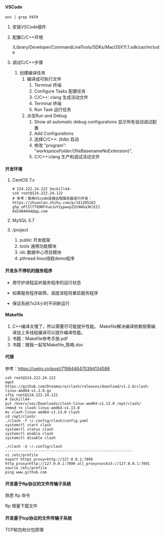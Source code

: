 #### VSCode

```shell
env | grep PATH
```

1. 安装VSCode插件

2. 配置C/C++环境

   /Library/Developer/CommandLineTools/SDKs/MacOSX11.1.sdk/usr/include

3. 调试C/C++步骤

   1. 创建编译任务
      1. 编译成可执行文件
         1. Terminal 终端
         2. Configure Tasks 配置任务
         3. C/C++: clang 生成活动文件
         4. Terminal 终端
         5. Run Task 运行任务
      2. 点击Run and Debug
         1. Show all automatic debug configurations 显示所有自动调试配置
         2. Add Configurations
         3. 选择C/C++: (lldb) 启动
         4. 修改 "program": "${workspaceFolder}/${fileBasenameNoExtension}",
         5. C/C++:clang 生产和调试活动文件

#### 开发环境

1. CentOS 7.x

   ```shell
   # 124.222.24.122	Seckill44-
   ssh root@124.222.24.122
   # 参考：使用VScode连接远程服务器进行开发：https://zhuanlan.zhihu.com/p/141205262
   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
   642404044@qq.com
   ```

2. MySQL 5.7

3. /project

   1. public 开发框架
   2. tools 通用功能模块
   3. idc 数据中心项目模块
   4. pthread linux线程demo程序

#### 开发永不停机的服务程序

- 用守护进程监听服务程序的运行状态

- 如果服务程序故障，调度进程将重启服务程序

- 保证系统7x24小时不间断运行




#### Makefile

1. C++编译太慢了，所以需要尽可能提升性能。
   Makefile解决编译依赖按需编译加上多线程编译可以提升编译性能。
2. 书籍：Makefile参考手册.pdf
3. 书籍：跟我一起写Makefile_陈皓.doc

#### 代理

参考：https://juejin.cn/post/7198446470394134586

```shell
ssh root@124.222.24.122
wget https://github.com/Dreamacro/clash/releases/download/v1.2.0/clash-linux-amd64-v1.2.0.gz
sftp root@124.222.24.122
# Seckill44-
put /Users/sec/Downloads/clash-linux-amd64-v1.13.0 /opt/clash/
chmod +x clash-linux-amd64-v1.13.0
mv clash-linux-amd64-v1.13.0 clash
cd /opt/clash/
./clash -f ~/.config/clash/config.yaml
systemctl start clash
systemctl status clash
systemctl enable clash
systemctl disable clash

./clash -d ~/.config/clash
----------------------------------------------------------
vi /etc/profile
export https_proxy=http://127.0.0.1:7890 http_proxy=http://127.0.0.1:7890 all_proxy=socks5://127.0.0.1:7891
source /etc/profile
ping www.github.com
```



#### 开发基于ftp协议的文件传输子系统

熟悉 ftp 命令

ftp 增量下载文件



#### 开发基于tcp协议的文件传输子系统

TCP粘包和分包原理

